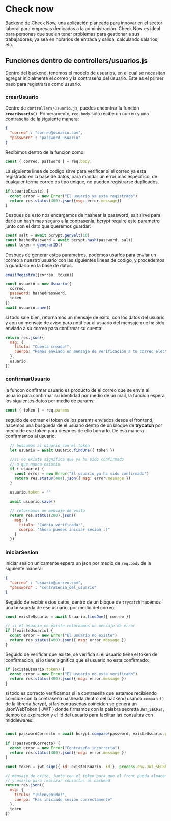 # Check now

Backend de Check Now, una aplicación planeada para innovar en el sector laboral para empresas dedicadas a la administración. Check Now es ideal para personas que suelen tener problemas para gestionar a sus trabajadores, ya sea en horarios de entrada y salida, calculando salarios, etc.

## Funciones dentro de controllers/usuarios.js

Dentro del backend, tenemos el modelo de usuarios, en el cual se necesitan agregar inicialmente el correo y la contraseña del usuario. Este es el primer paso para registrarse como usuario.

### crearUsuario

Dentro de `controllers/usuario.js`, puedes encontrar la función **`crearUsuario()`**. Primeramente, `req.body` solo recibe un correo y una contraseña de la siguiente manera:
```json
{
  "correo" : "correo@usuario.com",
  "password" : "password_usuario"
}
```
Recibimos dentro de la funcion como: 
```js
const { correo, password } = req.body; 
```

La siguiente linea de codigo sirve para verificar si el correo ya esta registrado en la base de datos, para mandar un error mas especifico, de cualquier forma correo es tipo unique, no pueden registrarse duplicados.

```js
if(usuarioExiste) {
  const error = new Error("El usuario ya esta registrado")
  return res.status(400).json({msg: error.message})
}
```

Despues de esto nos encargamos de hashear la password, salt sirve para darle un hash mas seguro a la contrasenia, bcrypt require este parametro junto con el dato que queremos guardar: 

```js
const salt = await bcrypt.genSalt(10)
const hashedPassword = await bcrypt.hash(password, salt)
const token = generarID()
```

Despues de generar estos parametros, podemos usarlos para enviar un correo a nuestro usuario con las siguientes lineas de codigo, y procedemos a guardarlo en la base de datos: 

```js
emailRegistro({correo, token})

const usuario = new Usuario({
  correo,
  password: hashedPassword,
  token
})
await usuario.save()
```
si todo sale bien, retornamos un mensaje de exito, con los datos del usuario y con un mensaje de aviso para notificar al usuario del mensaje que ha sido enviado a su correo para confirmar su cuenta: 
```js
return res.json({
  msg: {
    titulo: "Cuenta creada!",
    cuerpo: "Hemos enviado un mensaje de verificación a tu correo electrónico"
  },
  usuario
})
```

### confirmarUsuario

la funcon confirmar usuario es producto de el correo que se envia al usuario para confirmar su identidad por medio de un mail, la funcion espera los siguientes datos por medio de params:

```js
const { token } = req.params
```

seguido de extraer el token de los params enviados desde el frontend, hacemos una busqueda de el usuario dentro de un bloque de **trycatch** por medio de ese token para despues de ello borrarlo. De esa manera confirmamos al usuario:

```js
  // buscamos al usuario con el token
  let usuario = await Usuario.findOne({ token })

  //si no existe significa que ya ha sido confirmado
  // o que nunca existio
  if (!usuario) {
    const error = new Error("El usuario ya ha sido confirmado")
    return res.status(404).json({ msg: error.message })
  }

  usuario.token = ""

  await usuario.save()

  // retornamos un mensaje de exito 
  return res.status(200).json({
    msg: {
      titulo: "Cuenta verificada!",
      cuerpo: "Ahora puedes iniciar sesion :)"
    }
  })
```

### iniciarSesion 

Iniciar sesion unicamente espera un json por medio de `req.body` de la siguiente manera:
```json
{
  "correo" : "usuario@correo.com",
  "password" : "contrasenia_del_usuario"
}
```
Seguido de recibir estos datos, dentro de un bloque de `trycatch` hacemos una busqueda de ese usuario, por medio del correo: 

```js
const existeUsuario = await Usuario.findOne({ correo })

// si el usuario no existe retornamos un mensaje de error
if (!existeUsuario) {
  const error = new Error("El usuario no existe")
  return res.status(400).json({ msg: error.message })
}
```
Seguido de verificar que existe, se verifica si el usuario tiene el token de confirmacion, si lo tiene significa que el usuario no esta confirmado:
```js
if (existeUsuario.token) {
  const error = new Error("El usuario no esta verificado")
  return res.status(400).json({ msg: error.message })
}
```
si todo es correcto verificamos si la contraseña que estamos recibiendo coincide con la contraseña hasheada dentro del backend usando `compare()` de la libreria *bcrypt*,
si las contraseñas coinciden se genera un JsonWebToken ( JWT ) donde firmamos con la palabra secretta `JWT_SECRET`, tiempo de expiracion y el id del usuario para facilitar las consultas con middlewares: 
```js

const passwordCorrecto = await bcrypt.compare(password, existeUsuario.password)

if (!passwordCorrecto) {
  const error = new Error("Contraseña incorrecta")
  return res.status(400).json({ msg: error.message })
}

const token = jwt.sign({ id: existeUsuario._id }, process.env.JWT_SECRET, { expiresIn: "30m" })

// mensaje de exito, junto con el token para que el front pueda almacenarlo
// y usarlo para realizar consultas al backend
return res.json({
  msg: {
    titulo: "¡Bienvenido!",
    cuerpo: "Has iniciado sesión correctamente"
  },
  token
})
